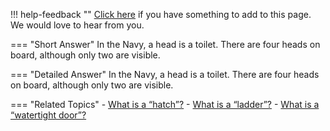 !!! help-feedback ""
    [Click here](https://other.example.com/feedback) if you have something to add to this page. We would love to hear from you.

=== "Short Answer"
    In the Navy, a head is a toilet. There are four heads on board, although only two are visible.

=== "Detailed Answer"
    In the Navy, a head is a toilet.  There are four heads on board, although only two are visible.

=== "Related Topics"
    - [What is a “hatch”?](./what-is-a-hatch.md)
    - [What is a “ladder”?](./what-is-a-ladder.md)
    - [What is a “watertight door”?](./what-is-a-watertight-door.md)

